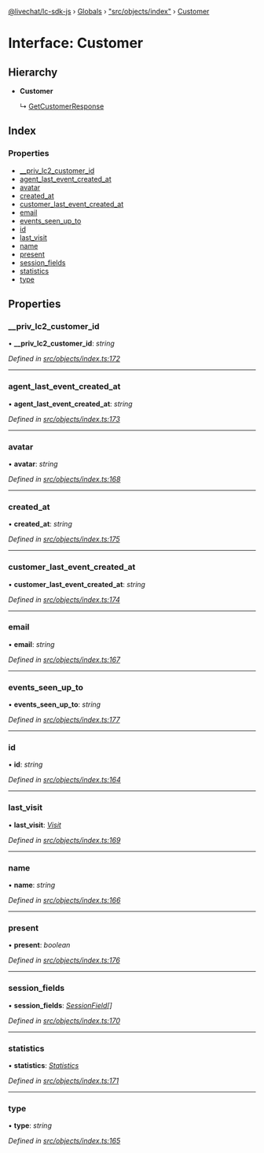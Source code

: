 [@livechat/lc-sdk-js](../README.md) › [Globals](../globals.md) › ["src/objects/index"](../modules/_src_objects_index_.md) › [Customer](_src_objects_index_.customer.md)

# Interface: Customer

## Hierarchy

* **Customer**

  ↳ [GetCustomerResponse](_src_agent_structures_.getcustomerresponse.md)

## Index

### Properties

* [__priv_lc2_customer_id](_src_objects_index_.customer.md#__priv_lc2_customer_id)
* [agent_last_event_created_at](_src_objects_index_.customer.md#agent_last_event_created_at)
* [avatar](_src_objects_index_.customer.md#avatar)
* [created_at](_src_objects_index_.customer.md#created_at)
* [customer_last_event_created_at](_src_objects_index_.customer.md#customer_last_event_created_at)
* [email](_src_objects_index_.customer.md#email)
* [events_seen_up_to](_src_objects_index_.customer.md#events_seen_up_to)
* [id](_src_objects_index_.customer.md#id)
* [last_visit](_src_objects_index_.customer.md#last_visit)
* [name](_src_objects_index_.customer.md#name)
* [present](_src_objects_index_.customer.md#present)
* [session_fields](_src_objects_index_.customer.md#session_fields)
* [statistics](_src_objects_index_.customer.md#statistics)
* [type](_src_objects_index_.customer.md#type)

## Properties

###  __priv_lc2_customer_id

• **__priv_lc2_customer_id**: *string*

*Defined in [src/objects/index.ts:172](https://github.com/livechat/lc-sdk-js/blob/3cb601c/src/objects/index.ts#L172)*

___

###  agent_last_event_created_at

• **agent_last_event_created_at**: *string*

*Defined in [src/objects/index.ts:173](https://github.com/livechat/lc-sdk-js/blob/3cb601c/src/objects/index.ts#L173)*

___

###  avatar

• **avatar**: *string*

*Defined in [src/objects/index.ts:168](https://github.com/livechat/lc-sdk-js/blob/3cb601c/src/objects/index.ts#L168)*

___

###  created_at

• **created_at**: *string*

*Defined in [src/objects/index.ts:175](https://github.com/livechat/lc-sdk-js/blob/3cb601c/src/objects/index.ts#L175)*

___

###  customer_last_event_created_at

• **customer_last_event_created_at**: *string*

*Defined in [src/objects/index.ts:174](https://github.com/livechat/lc-sdk-js/blob/3cb601c/src/objects/index.ts#L174)*

___

###  email

• **email**: *string*

*Defined in [src/objects/index.ts:167](https://github.com/livechat/lc-sdk-js/blob/3cb601c/src/objects/index.ts#L167)*

___

###  events_seen_up_to

• **events_seen_up_to**: *string*

*Defined in [src/objects/index.ts:177](https://github.com/livechat/lc-sdk-js/blob/3cb601c/src/objects/index.ts#L177)*

___

###  id

• **id**: *string*

*Defined in [src/objects/index.ts:164](https://github.com/livechat/lc-sdk-js/blob/3cb601c/src/objects/index.ts#L164)*

___

###  last_visit

• **last_visit**: *[Visit](_src_objects_index_.visit.md)*

*Defined in [src/objects/index.ts:169](https://github.com/livechat/lc-sdk-js/blob/3cb601c/src/objects/index.ts#L169)*

___

###  name

• **name**: *string*

*Defined in [src/objects/index.ts:166](https://github.com/livechat/lc-sdk-js/blob/3cb601c/src/objects/index.ts#L166)*

___

###  present

• **present**: *boolean*

*Defined in [src/objects/index.ts:176](https://github.com/livechat/lc-sdk-js/blob/3cb601c/src/objects/index.ts#L176)*

___

###  session_fields

• **session_fields**: *[SessionField](_src_objects_index_.sessionfield.md)[]*

*Defined in [src/objects/index.ts:170](https://github.com/livechat/lc-sdk-js/blob/3cb601c/src/objects/index.ts#L170)*

___

###  statistics

• **statistics**: *[Statistics](_src_objects_index_.statistics.md)*

*Defined in [src/objects/index.ts:171](https://github.com/livechat/lc-sdk-js/blob/3cb601c/src/objects/index.ts#L171)*

___

###  type

• **type**: *string*

*Defined in [src/objects/index.ts:165](https://github.com/livechat/lc-sdk-js/blob/3cb601c/src/objects/index.ts#L165)*
